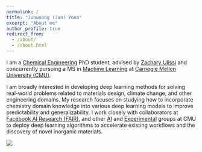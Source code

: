 ```yaml
---
permalink: /
title: "Junwoong (Jun) Yoon"
excerpt: "About me"
author_profile: true
redirect_from: 
  - /about/
  - /about.html
---
```


I am a [Chemical Engineering](https://www.cheme.engineering.cmu.edu/) PhD student, advised by [Zachary Ulissi](https://ulissigroup.cheme.cmu.edu/) and concurrently pursuing a MS in [Machine Learning](https://www.ml.cmu.edu/) at [Carnegie Mellon University (CMU)](https://www.cmu.edu/).

I am broadly interested in developing deep learning methods for solving real-world problems related to materials design, climate change, and other engineering domains. 
My research focuses on studying how to incorporate chemistry domain knowledge into various deep learning models to improve predictability and generalizability. 
I work closely with collaborators at [Facebook AI Research (FAIR)](https://ai.facebook.com/), and other [AI](https://sites.google.com/view/barati) and [Experimental](http://uhv.cheme.cmu.edu/) groups at CMU to deploy deep learning algorithms to accelerate existing workflows and the discovery of novel inorganic materials. 


<img src="../images/publications/co_system.gif">